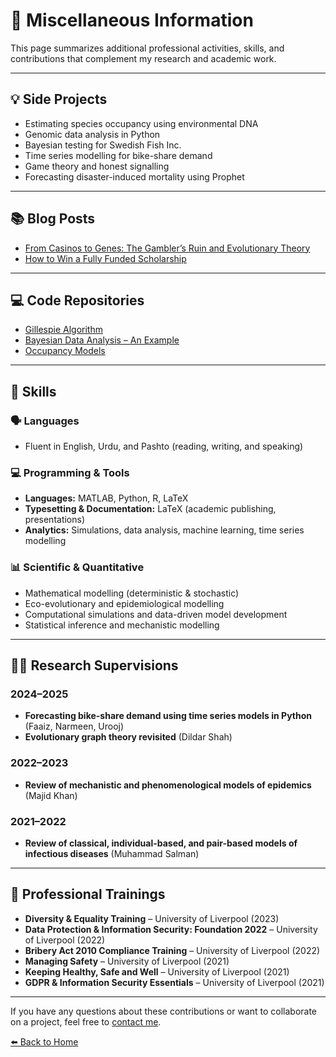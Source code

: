 # 📌 Miscellaneous Information

This page summarizes additional professional activities, skills, and contributions that complement my research and academic work.

---

## 💡 Side Projects

- Estimating species occupancy using environmental DNA  
- Genomic data analysis in Python  
- Bayesian testing for Swedish Fish Inc.  
- Time series modelling for bike-share demand  
- Game theory and honest signalling  
- Forecasting disaster-induced mortality using Prophet

---

## 📚 Blog Posts

- [From Casinos to Genes: The Gambler’s Ruin and Evolutionary Theory](https://www.mathsvolunteers.com/blogs)  
- [How to Win a Fully Funded Scholarship](https://www.mathsvolunteers.com/blogs)

---

## 💻 Code Repositories

- [Gillespie Algorithm](https://github.com/wajidali30)  
- [Bayesian Data Analysis – An Example](https://github.com/wajidali30)  
- [Occupancy Models](https://github.com/wajidali30)  

---

## 🧠 Skills

### 🗣️ Languages
- Fluent in English, Urdu, and Pashto (reading, writing, and speaking)

### 💻 Programming & Tools
- **Languages:** MATLAB, Python, R, LaTeX
- **Typesetting & Documentation:** LaTeX (academic publishing, presentations)
- **Analytics:** Simulations, data analysis, machine learning, time series modelling

### 📊 Scientific & Quantitative
- Mathematical modelling (deterministic & stochastic)
- Eco-evolutionary and epidemiological modelling
- Computational simulations and data-driven model development
- Statistical inference and mechanistic modelling

---

## 👨‍🏫 Research Supervisions

### 2024–2025
- **Forecasting bike-share demand using time series models in Python** (Faaiz, Narmeen, Urooj)
- **Evolutionary graph theory revisited** (Dildar Shah)

### 2022–2023
- **Review of mechanistic and phenomenological models of epidemics** (Majid Khan)

### 2021–2022
- **Review of classical, individual-based, and pair-based models of infectious diseases** (Muhammad Salman)

---

## 🧾 Professional Trainings

- **Diversity & Equality Training** – University of Liverpool (2023)
- **Data Protection & Information Security: Foundation 2022** – University of Liverpool (2022)
- **Bribery Act 2010 Compliance Training** – University of Liverpool (2022)
- **Managing Safety** – University of Liverpool (2021)
- **Keeping Healthy, Safe and Well** – University of Liverpool (2021)
- **GDPR & Information Security Essentials** – University of Liverpool (2021)

---

If you have any questions about these contributions or want to collaborate on a project, feel free to [contact me](index.md#contact).

[⬅️ Back to Home](index.md)

